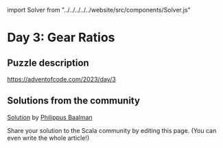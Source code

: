 import Solver from "../../../../../website/src/components/Solver.js"

# Day 3: Gear Ratios

## Puzzle description

https://adventofcode.com/2023/day/3

## Solutions from the community

[Solution](https://github.com/Philippus/adventofcode/blob/main/src/main/scala/adventofcode2023/day3/Day3.scala) by [Philippus Baalman](https://github.com/philippus)

Share your solution to the Scala community by editing this page. (You can even write the whole article!)

